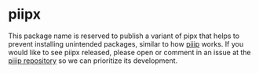 # piipx

This package name is reserved to publish a variant of pipx that helps to prevent installing unintended packages, similar to how [piiip](https://pypi.org/project/piiip/) works. If you would like to see piipx released, please open or comment in an issue at the [piiip repository](https://github.com/TNO-S3/piiip/issues) so we can prioritize its development.